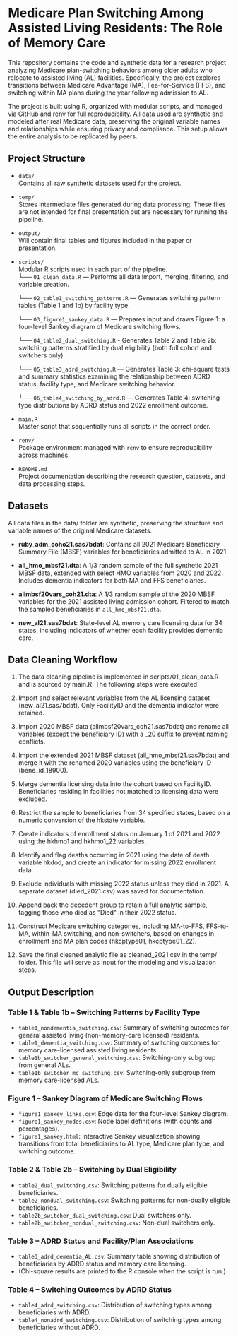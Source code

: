 # Medicare Plan Switching Among Assisted Living Residents: The Role of Memory Care 

This repository contains the code and synthetic data for a research project analyzing Medicare plan-switching behaviors among older adults who relocate to assisted living (AL) facilities. Specifically, the project explores transitions between Medicare Advantage (MA), Fee-for-Service (FFS), and switching within MA plans during the year following admission to AL.

The project is built using R, organized with modular scripts, and managed via GitHub and renv for full reproducibility. All data used are synthetic and modeled after real Medicare data, preserving the original variable names and relationships while ensuring privacy and compliance. This setup allows the entire analysis to be replicated by peers.

## Project Structure
- `data/`  
  Contains all raw synthetic datasets used for the project.

- `temp/`  
  Stores intermediate files generated during data processing. These files are not intended for final presentation but are necessary for running the pipeline.

- `output/`  
  Will contain final tables and figures included in the paper or presentation.

- `scripts/`  
  Modular R scripts used in each part of the pipeline.  
  └── `01_clean_data.R` — Performs all data import, merging, filtering, and variable creation.

  └── `02_table1_switching_patterns.R` — Generates switching pattern tables (Table 1 and 1b) by facility type.

  └── `03_figure1_sankey_data.R` — Prepares input and draws Figure 1: a four-level Sankey diagram of Medicare switching flows.

  └── `04_table2_dual_switching.R` - Generates Table 2 and Table 2b: switching patterns stratified by dual eligibility (both full cohort and switchers only).

  └── `05_table3_adrd_switching.R` — Generates Table 3: chi-square tests and summary statistics examining the relationship between ADRD status, facility type, and Medicare switching behavior. 
   
  └──  `06_table4_switching_by_adrd.R` — Generates Table 4: switching type distributions by ADRD status and 2022 enrollment outcome.

- `main.R`  
  Master script that sequentially runs all scripts in the correct order.

- `renv/`  
  Package environment managed with `renv` to ensure reproducibility across machines.

- `README.md`  
  Project documentation describing the research question, datasets, and data processing steps.

## Datasets
All data files in the data/ folder are synthetic, preserving the structure and variable names of the original Medicare datasets.

- **ruby_adm_coho21.sas7bdat**: Contains all 2021 Medicare Beneficiary Summary File (MBSF) variables for beneficiaries admitted to AL in 2021.

- **all_hmo_mbsf21.dta**: A 1/3 random sample of the full synthetic 2021 MBSF data, extended with select HMO variables from 2020 and 2022. Includes dementia indicators for both MA and FFS beneficiaries.

- **allmbsf20vars_coh21.dta**: A 1/3 random sample of the 2020 MBSF variables for the 2021 assisted living admission cohort. Filtered to match the sampled beneficiaries in `all_hmo_mbsf21.dta`.

- **new_al21.sas7bdat**: State-level AL memory care licensing data for 34 states, including indicators of whether each facility provides dementia care.

## Data Cleaning Workflow
1. The data cleaning pipeline is implemented in scripts/01_clean_data.R and is sourced by main.R. The following steps were executed:

2. Import and select relevant variables from the AL licensing dataset (new_al21.sas7bdat). Only FacilityID and the dementia indicator were retained.

3. Import 2020 MBSF data (allmbsf20vars_coh21.sas7bdat) and rename all variables (except the beneficiary ID) with a _20 suffix to prevent naming conflicts.

4. Import the extended 2021 MBSF dataset (all_hmo_mbsf21.sas7bdat) and merge it with the renamed 2020 variables using the beneficiary ID (bene_id_18900).

5. Merge dementia licensing data into the cohort based on FacilityID. Beneficiaries residing in facilities not matched to licensing data were excluded.

6. Restrict the sample to beneficiaries from 34 specified states, based on a numeric conversion of the hkstate variable.

7. Create indicators of enrollment status on January 1 of 2021 and 2022 using the hkhmo1 and hkhmo1_22 variables.

8. Identify and flag deaths occurring in 2021 using the date of death variable hkdod, and create an indicator for missing 2022 enrollment data.

9. Exclude individuals with missing 2022 status unless they died in 2021. A separate dataset (died_2021.csv) was saved for documentation.

10. Append back the decedent group to retain a full analytic sample, tagging those who died as "Died" in their 2022 status.

11. Construct Medicare switching categories, including MA-to-FFS, FFS-to-MA, within-MA switching, and non-switchers, based on changes in enrollment and MA plan codes (hkcptype01, hkcptype01_22).

12. Save the final cleaned analytic file as cleaned_2021.csv in the temp/ folder. This file will serve as input for the modeling and visualization steps.

## Output Description
### Table 1 & Table 1b – Switching Patterns by Facility Type
- `table1_nondementia_switching.csv`: Summary of switching outcomes for general assisted living (non-memory-care licensed) residents.
- `table1_dementia_switching.csv`: Summary of switching outcomes for memory care-licensed assisted living residents.
- `table1b_switcher_general_switching.csv`: Switching-only subgroup from general ALs.
- `table1b_switcher_mc_switching.csv`: Switching-only subgroup from memory care-licensed ALs.

### Figure 1 – Sankey Diagram of Medicare Switching Flows
- `figure1_sankey_links.csv`: Edge data for the four-level Sankey diagram.
- `figure1_sankey_nodes.csv`: Node label definitions (with counts and percentages).
- `figure1_sankey.html`: Interactive Sankey visualization showing transitions from total beneficiaries to AL type, Medicare plan type, and switching outcome.

### Table 2 & Table 2b – Switching by Dual Eligibility
- `table2_dual_switching.csv`: Switching patterns for dually eligible beneficiaries.
- `table2_nondual_switching.csv`: Switching patterns for non-dually eligible beneficiaries.
- `table2b_switcher_dual_switching.csv`: Dual switchers only.
- `table2b_switcher_nondual_switching.csv`: Non-dual switchers only.

### Table 3 – ADRD Status and Facility/Plan Associations
- `table3_adrd_dementia_AL.csv`: Summary table showing distribution of beneficiaries by ADRD status and memory care licensing.
- (Chi-square results are printed to the R console when the script is run.)

### Table 4 – Switching Outcomes by ADRD Status
- `table4_adrd_switching.csv`: Distribution of switching types among beneficiaries with ADRD.
- `table4_nonadrd_switching.csv`: Distribution of switching types among beneficiaries without ADRD.